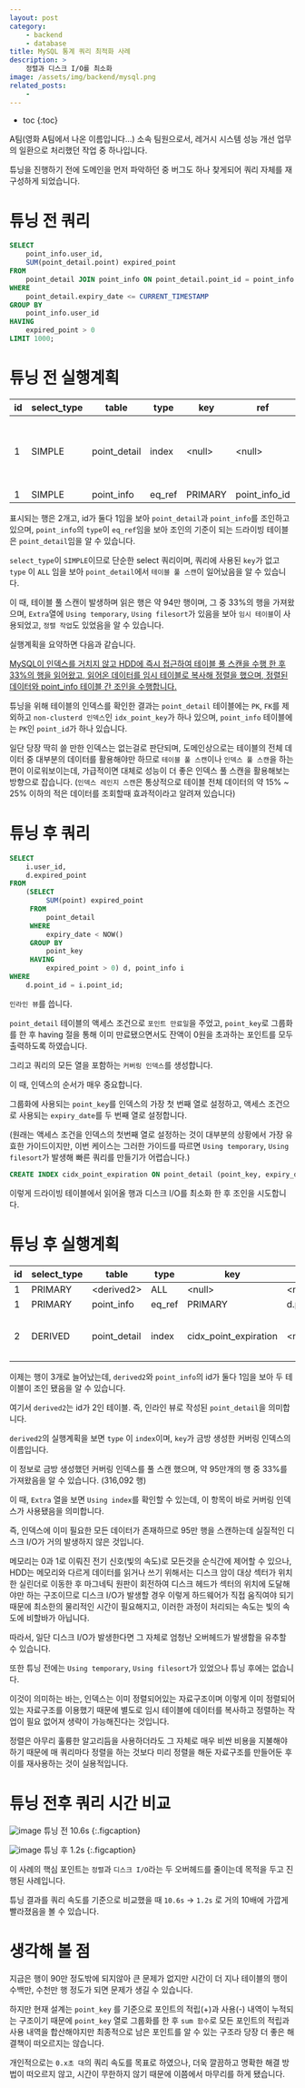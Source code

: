 ```yaml
---
layout: post
category:
    - backend
    - database
title: MySQL 통계 쿼리 최적화 사례
description: >
    정렬과 디스크 I/O를 최소화
image: /assets/img/backend/mysql.png
related_posts:
    -
---
```


* toc
{:toc}

A팀(영화 A팀에서 나온 이름입니다...) 소속 팀원으로서, 레거시 시스템 성능 개선 업무의 일환으로 처리했던 작업 중 하나입니다.

튜닝을 진행하기 전에 도메인을 먼저 파악하던 중 버그도 하나 찾게되어 쿼리 자체를 재구성하게 되었습니다.

# 튜닝 전 쿼리

```sql
SELECT
    point_info.user_id,
    SUM(point_detail.point) expired_point
FROM
    point_detail JOIN point_info ON point_detail.point_id = point_info.point_id
WHERE
    point_detail.expiry_date <= CURRENT_TIMESTAMP
GROUP BY
    point_info.user_id
HAVING
    expired_point > 0
LIMIT 1000;
```

# 튜닝 전 실행계획

| id  | select_type | table        | type   | key      | ref           | rows    | filtered | Extra                                        |
|-----|-------------|--------------|--------|----------|---------------|---------|----------|----------------------------------------------|
| 1   | SIMPLE      | point_detail | index  | \<null\> | \<null\>      | 943,527 | 33.33    | Using where; Using temporary; Using filesort |
| 1   | SIMPLE      | point_info   | eq_ref | PRIMARY  | point_info_id | 1       | 100      | \<null\>                                     |

표시되는 행은 2개고, id가 둘다 1임을 보아 `point_detail`과 `point_info`를 조인하고 있으며, `point_info`의 `type`이 `eq_ref`임을 보아 조인의 기준이 되는 드라이빙 테이블은 `point_detail`임을 알 수 있습니다.

`select_type`이 `SIMPLE`이므로 단순한 select 쿼리이며, 쿼리에 사용된 `key`가 없고 `type` 이 `ALL` 임을 보아 `point_detail`에서 `테이블 풀 스캔`이 일어났음을 알 수 있습니다.

이 때, 테이블 풀 스캔이 발생하며 읽은 행은 약 94만 행이며, 그 중 33%의 행을 가져왔으며, `Extra`열에 `Using temporary`, `Using filesort`가 있음을 보아 `임시 테이블`이 사용되었고, `정렬 작업`도 있었음을 알 수 있습니다.

실행계획을 요약하면 다음과 같습니다.

<u>MySQL이 인덱스를 거치지 않고 HDD에 즉시 접근하여 테이블 풀 스캔을 수행 한 후 33%의 행을 읽어왔고, 읽어온 데이터를 임시 테이블로 복사해 정렬을 했으며, 정렬된 데이터와 point_info 테이블 간 조인을 수행합니다.</u>

튜닝을 위해 테이블의 인덱스를 확인한 결과는 `point_detail` 테이블에는 `PK`, `FK`를 제외하고 `non-clusterd 인덱스`인 `idx_point_key`가 하나 있으며, `point_info` 테이블에는 `PK`인 `point_id`가 하나 있습니다.

일단 당장 딱히 쓸 만한 인덱스는 없는걸로 판단되며, 도메인상으로는 테이블의 전체 데이터 중 대부분의 데이터를 활용해야만 하므로 `테이블 풀 스캔`이나 `인덱스 풀 스캔`을 하는편이 이로워보이는데, 가급적이면 대체로 성능이 더 좋은 인덱스 풀 스캔을 활용해보는 방향으로 잡습니다. (`인덱스 레인지 스캔`은 통상적으로 테이블 전체 데이터의 약 15% ~ 25% 이하의 적은 데이터를 조회할때 효과적이라고 알려져 있습니다)

# 튜닝 후 쿼리

```sql
SELECT
    i.user_id,
    d.expired_point
FROM
    (SELECT
         SUM(point) expired_point
     FROM
         point_detail
     WHERE
         expiry_date < NOW()
     GROUP BY
         point_key
     HAVING
         expired_point > 0) d, point_info i
WHERE
    d.point_id = i.point_id;    
```

`인라인 뷰`를 씁니다. 

`point_detail` 테이블의 액세스 조건으로 `포인트 만료일`을 주었고, `point_key`로 그룹화를 한 후 having 절을 통해 이미 만료됐으면서도 잔액이 0원을 초과하는 포인트를 모두 출력하도록 하였습니다.

그리고 쿼리의 모든 열을 포함하는 `커버링 인덱스`를 생성합니다.

이 때, 인덱스의 순서가 매우 중요합니다. 

그룹화에 사용되는 `point_key`를 인덱스의 가장 첫 번째 열로 설정하고, 액세스 조건으로 사용되는 `expiry_date`를 두 번째 열로 설정합니다.

(원래는 액세스 조건을 인덱스의 첫번째 열로 설정하는 것이 대부분의 상황에서 가장 유효한 가이드이지만, 이번 케이스는 그러한 가이드를 따르면 `Using temporary`, `Using filesort`가 발생해 빠른 쿼리를 만들기가 어렵습니다.)

```sql
CREATE INDEX cidx_point_expiration ON point_detail (point_key, expiry_date);
```

이렇게 드라이빙 테이블에서 읽어올 행과 디스크 I/O를 최소화 한 후 조인을 시도합니다.

# 튜닝 후 실행계획

| id  | select_type | table        | type   | key                   | ref        | rows    | filtered | Extra                     |
|-----|-------------|--------------|--------|-----------------------|------------|---------|----------|---------------------------|
| 1   | PRIMARY     | \<derived2\> | ALL    | \<null\>              | \<null\>   | 316,092 | 100      | \<null\>                  |
| 1   | PRIMARY     | point_info   | eq_ref | PRIMARY               | d.point_id | 1       | 100      | \<null\>                  |
| 2   | DERIVED     | point_detail | index  | cidx_point_expiration | \<null\>   | 948,371 | 33.33    | Using where; Using index; |

이제는 행이 3개로 늘어났는데, `derived2`와 `point_info`의 id가 둘다 1임을 보아 두 테이블이 조인 됐음을 알 수 있습니다. 

여기서 `derived2`는 id가 2인 테이블. 즉, 인라인 뷰로 작성된 `point_detail`을 의미합니다.

`derived2`의 실행계획을 보면 `type` 이 `index`이며, `key`가 금방 생성한 커버링 인덱스의 이름입니다.

이 정보로 금방 생성했던 커버링 인덱스를 풀 스캔 했으며, 약 95만개의 행 중 33%를 가져왔음을 알 수 있습니다. (316,092 행)

이 때, `Extra` 열을 보면 `Using index`를 확인할 수 있는데, 이 항목이 바로 커버링 인덱스가 사용됐음을 의미합니다. 

즉, 인덱스에 이미 필요한 모든 데이터가 존재하므로 95만 행을 스캔하는데 실질적인 디스크 I/O가 거의 발생하지 않은 것입니다.

메모리는 0과 1로 이뤄진 전기 신호(빛의 속도)로 모든것을 순식간에 제어할 수 있으나, HDD는 메모리와 다르게 데이터를 읽거나 쓰기 위해서는 디스크 암이 대상 섹터가 위치한 실린더로 이동한 후 마그네틱 원판이 회전하여 디스크 헤드가 섹터의 위치에 도달해야만 하는 구조이므로 디스크 I/O가 발생할 경우 이렇게 하드웨어가 직접 움직여야 되기 때문에 최소한의 물리적인 시간이 필요해지고, 이러한 과정이 처리되는 속도는 빛의 속도에 비할바가 아닙니다. 

따라서, 일단 디스크 I/O가 발생한다면 그 자체로 엄청난 오버헤드가 발생함을 유추할 수 있습니다.

또한 튜닝 전에는 `Using temporary`, `Using filesort`가 있었으나 튜닝 후에는 없습니다.

이것이 의미하는 바는, 인덱스는 이미 정렬되어있는 자료구조이며 이렇게 이미 정렬되어 있는 자료구조를 이용했기 때문에 별도로 임시 테이블에 데이터를 복사하고 정렬하는 작업이 필요 없어져 생략이 가능해진다는 것입니다.

정렬은 아무리 훌륭한 알고리듬을 사용하더라도 그 자체로 매우 비싼 비용을 지불해야 하기 때문에 매 쿼리마다 정렬을 하는 것보다 미리 정렬을 해둔 자료구조를 만들어둔 후 이를 재사용하는 것이 실용적입니다.

# 튜닝 전후 쿼리 시간 비교

![image](https://user-images.githubusercontent.com/71188307/194039179-1f50c60b-8e9d-47de-be01-50a74fd25ccc.png)
튜닝 전 10.6s
{:.figcaption}

![image](https://user-images.githubusercontent.com/71188307/194039244-66dc0a08-aeb0-4e70-8331-964c2efe3350.png)
튜닝 후 1.2s
{:.figcaption}

이 사례의 핵심 포인트는 `정렬`과 `디스크 I/O`라는 두 오버헤드를 줄이는데 목적을 두고 진행된 사례입니다.

튜닝 결과를 쿼리 속도를 기준으로 비교했을 때 `10.6s` → `1.2s` 로 거의 10배에 가깝게 빨라졌음을 볼 수 있습니다.

# 생각해 볼 점

지금은 행이 90만 정도밖에 되지않아 큰 문제가 없지만 시간이 더 지나 테이블의 행이 수백만, 수천만 행 정도가 되면 문제가 생길 수 있습니다.

하지만 현재 설계는 `point_key` 를 기준으로 포인트의 적립(+)과 사용(-) 내역이 누적되는 구조이기 때문에 `point_key` 열로 그룹화를 한 후 `sum 함수`로 모든 포인트의 적립과 사용 내역을 합산해야지만 최종적으로 남은 포인트를 알 수 있는 구조라 당장 더 좋은 해결책이 떠오르지는 않습니다.

개인적으로는 `0.x초 대`의 쿼리 속도를 목표로 하였으나, 더욱 깔끔하고 명확한 해결 방법이 떠오르지 않고, 시간이 무한하지 않기 때문에 이쯤에서 마무리를 하게 됐습니다.
